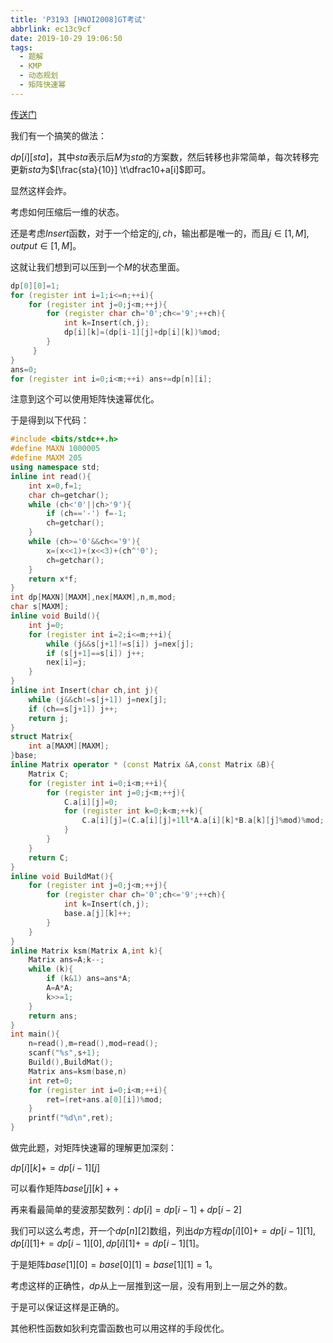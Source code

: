 ```yaml
---
title: 'P3193 [HNOI2008]GT考试'
abbrlink: ec13c9cf
date: 2019-10-29 19:06:50
tags:
  - 题解
  - KMP
  - 动态规划
  - 矩阵快速幂
---
```


[传送门](https://www.luogu.org/problem/P3193)

我们有一个搞笑的做法：

$dp[i][sta]$，其中$sta$表示后$M$为$sta$的方案数，然后转移也非常简单，每次转移完更新$sta$为$[\frac{sta}{10}] \t\dfrac10+a[i]$即可。

显然这样会炸。

考虑如何压缩后一维的状态。

还是考虑$Insert$函数，对于一个给定的$j,ch$，输出都是唯一的，而且$j \in [1,M],output\in[1,M]$。

这就让我们想到可以压到一个$M$的状态里面。

```cpp
dp[0][0]=1;
for (register int i=1;i<=n;++i){
    for (register int j=0;j<m;++j){
        for (register char ch='0';ch<='9';++ch){
            int k=Insert(ch,j);
            dp[i][k]=(dp[i-1][j]+dp[i][k])%mod;
        }
     }
}
ans=0;
for (register int i=0;i<m;++i) ans+=dp[n][i];
```

注意到这个可以使用矩阵快速幂优化。

于是得到以下代码：

```cpp
#include <bits/stdc++.h>
#define MAXN 1000005
#define MAXM 205
using namespace std;
inline int read(){
    int x=0,f=1;
    char ch=getchar();
    while (ch<'0'||ch>'9'){
        if (ch=='-') f=-1;
        ch=getchar();
    }
    while (ch>='0'&&ch<='9'){
        x=(x<<1)+(x<<3)+(ch^'0');
        ch=getchar();
    }
    return x*f;
}
int dp[MAXN][MAXM],nex[MAXM],n,m,mod;
char s[MAXM];
inline void Build(){
    int j=0;
    for (register int i=2;i<=m;++i){
        while (j&&s[j+1]!=s[i]) j=nex[j];
        if (s[j+1]==s[i]) j++;
        nex[i]=j;
    }
}
inline int Insert(char ch,int j){
    while (j&&ch!=s[j+1]) j=nex[j];
    if (ch==s[j+1]) j++;
    return j;
}
struct Matrix{
    int a[MAXM][MAXM];
}base;
inline Matrix operator * (const Matrix &A,const Matrix &B){
    Matrix C;
    for (register int i=0;i<m;++i){
        for (register int j=0;j<m;++j){
            C.a[i][j]=0;
            for (register int k=0;k<m;++k){
                C.a[i][j]=(C.a[i][j]+1ll*A.a[i][k]*B.a[k][j]%mod)%mod;
            }
        }
    }
    return C;
}
inline void BuildMat(){
    for (register int j=0;j<m;++j){
        for (register char ch='0';ch<='9';++ch){
            int k=Insert(ch,j);
            base.a[j][k]++;
        }
    }
}
inline Matrix ksm(Matrix A,int k){
    Matrix ans=A;k--;
    while (k){
        if (k&1) ans=ans*A;
        A=A*A;
        k>>=1;
    }
    return ans;
}
int main(){
    n=read(),m=read(),mod=read();
    scanf("%s",s+1);
    Build(),BuildMat();
    Matrix ans=ksm(base,n)
    int ret=0;
    for (register int i=0;i<m;++i){
        ret=(ret+ans.a[0][i])%mod;
    }
    printf("%d\n",ret);
}
```

做完此题，对矩阵快速幂的理解更加深刻：

$dp[i][k]+=dp[i-1][j]$

可以看作矩阵$base[j][k]++$

再来看最简单的斐波那契数列：$dp[i]=dp[i-1]+dp[i-2]$

我们可以这么考虑，开一个$dp[n][2]$数组，列出$dp$方程$dp[i][0]+=dp[i-1][1],dp[i][1]+=dp[i-1][0],dp[i][1]+=dp[i-1][1]$。

于是矩阵$base[1][0]=base[0][1]=base[1][1]=1$。

考虑这样的正确性，$dp$从上一层推到这一层，没有用到上一层之外的数。

于是可以保证这样是正确的。

其他积性函数如狄利克雷函数也可以用这样的手段优化。